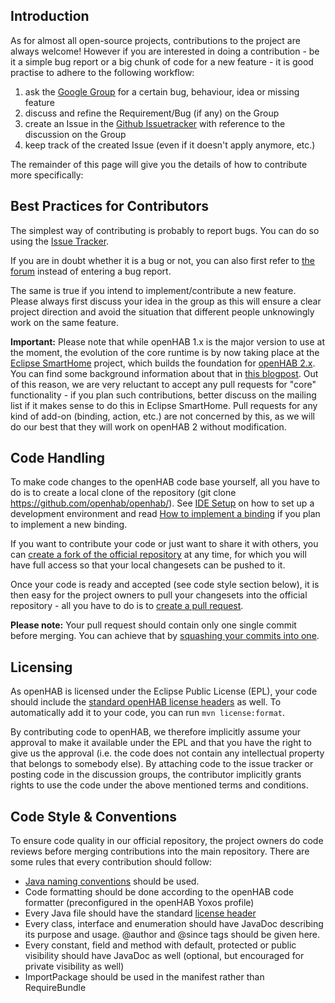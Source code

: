 
## Introduction

As for almost all open-source projects, contributions to the project are always welcome! However if you are interested in doing a contribution - be it a simple bug report or a big chunk of code for a new feature - it is good practise to adhere to the following workflow:

1. ask the [Google Group](https://groups.google.com/forum/#!forum/openhab) for a certain bug, behaviour, idea or missing feature
1. discuss and refine the Requirement/Bug (if any) on the Group
1. create an Issue in the [Github Issuetracker](https://github.com/openhab/openhab/issues) with reference to the discussion on the Group
1. keep track of the created Issue (even if it doesn't apply anymore, etc.)

The remainder of this page will give you the details of how to contribute more specifically:

## Best Practices for Contributors

The simplest way of contributing is probably to report bugs. You can do so using the [Issue Tracker](https://github.com/openhab/openhab/issues?state=open). 

If you are in doubt whether it is a bug or not, you can also first refer to [the forum](http://groups.google.com/group/openhab) instead of entering a bug report.

The same is true if you intend to implement/contribute a new feature. Please always first discuss your idea in the group as this will ensure a clear project direction and avoid the situation that different people unknowingly work on the same feature.

**Important:** Please note that while openHAB 1.x is the major version to use at the moment, the evolution of the core runtime is by now taking place at the [Eclipse SmartHome](https://www.eclipse.org/smarthome/) project, which builds the foundation for [openHAB 2.x](https://github.com/openhab/openhab2). You can find some background information about that in [this blogpost](http://kaikreuzer.blogspot.de/2014/06/openhab-20-and-eclipse-smarthome.html). Out of this reason, we are very reluctant to accept any pull requests for "core" functionality - if you plan such contributions, better discuss on the mailing list if it makes sense to do this in Eclipse SmartHome.
Pull requests for any kind of add-on (binding, action, etc.) are not concerned by this, as we will do our best that they will work on openHAB 2 without modification.

## Code Handling

To make code changes to the openHAB code base yourself, all you have to do is to create a local clone of the repository (git clone https://github.com/openhab/openhab/). See [IDE Setup](IDE-Setup) on how to set up a development environment and read [How to implement a binding](How-To-Implement-A-Binding) if you plan to implement a new binding.

If you want to contribute your code or just want to share it with others, you can [create a fork of the official repository](https://github.com/openhab/openhab/fork) at any time, for which you will have full access so that your local changesets can be pushed to it.

Once your code is ready and accepted (see code style section below), it is then easy for the project owners to pull your changesets into the official repository - all you have to do is to [create a pull request](https://help.github.com/articles/creating-a-pull-request).

**Please note:** Your pull request should contain only one single commit before merging. You can achieve that by [squashing your commits into one](https://github.com/ginatrapani/todo.txt-android/wiki/Squash-All-Commits-Related-to-a-Single-Issue-into-a-Single-Commit).

## Licensing

As openHAB is licensed under the Eclipse Public License (EPL), your code should include the [standard openHAB license headers](https://github.com/openhab/openhab/blob/master/src/etc/header.txt) as well. To automatically add it to your code, you can run `mvn license:format`.

By contributing code to openHAB, we therefore implicitly assume your approval to make it available under the EPL and that you have the right to give us the approval (i.e. the code does not contain any intellectual property that belongs to somebody else).
By attaching code to the issue tracker or posting code in the discussion groups, the contributor implicitly grants rights to use the code under the above mentioned terms and conditions. 

## Code Style & Conventions

To ensure code quality in our official repository, the project owners do code reviews before merging contributions into the main repository. There are some rules that every contribution should follow:

- [Java naming conventions](http://java.about.com/od/javasyntax/a/nameconventions.htm) should be used.
- Code formatting should be done according to the openHAB code formatter (preconfigured in the openHAB Yoxos profile)
- Every Java file should have the standard [license header](https://github.com/openhab/openhab/blob/master/src/etc/header.txt)
- Every class, interface and enumeration should have JavaDoc describing its purpose and usage. @author and @since tags should be given here.
- Every constant, field and method with default, protected or public visibility should have JavaDoc as well (optional, but encouraged for private visibility as well)
- ImportPackage should be used in the manifest rather than RequireBundle
 